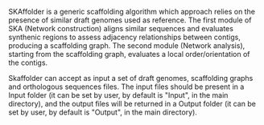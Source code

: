 SKAffolder is a generic scaffolding algorithm which approach relies on the presence of similar draft genomes used as reference.
The first module of SKA (Network construction) aligns similar sequences and evaluates synthenic regions to assess adjacency relationships between contigs, producing a scaffolding graph.
The second module (Network analysis), starting from the scaffolding graph, evaluates a local order/orientation of the contigs.

Skaffolder can accept as input a set of draft genomes, scaffolding graphs and orthologous sequences files.
The input files should be present in a Input folder (it can be set by user, by default is "Input", in the main directory), and the output files will be returned in a Output folder (it can be set by user, by default is "Output", in the main directory).
